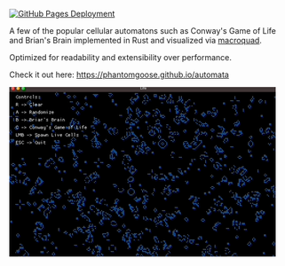 [![GitHub Pages Deployment](https://github.com/phantomgoose/automata/actions/workflows/github-pages.yml/badge.svg?branch=main)](https://github.com/phantomgoose/automata/actions/workflows/github-pages.yml)

A few of the popular cellular automatons such as Conway's Game of Life and Brian's Brain implemented in Rust and visualized via [macroquad](https://macroquad.rs/).

Optimized for readability and extensibility over performance.

Check it out here: https://phantomgoose.github.io/automata

![Demo](demo.gif)
